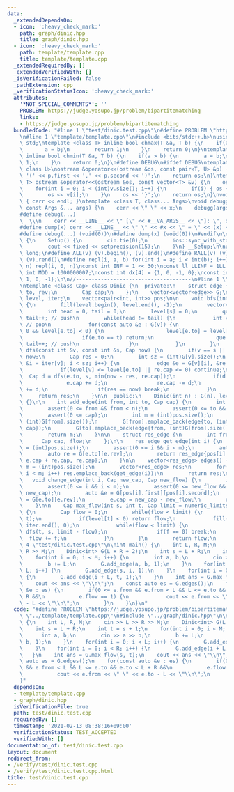 ```yaml
---
data:
  _extendedDependsOn:
  - icon: ':heavy_check_mark:'
    path: graph/dinic.hpp
    title: graph/dinic.hpp
  - icon: ':heavy_check_mark:'
    path: template/template.cpp
    title: template/template.cpp
  _extendedRequiredBy: []
  _extendedVerifiedWith: []
  _isVerificationFailed: false
  _pathExtension: cpp
  _verificationStatusIcon: ':heavy_check_mark:'
  attributes:
    '*NOT_SPECIAL_COMMENTS*': ''
    PROBLEM: https://judge.yosupo.jp/problem/bipartitematching
    links:
    - https://judge.yosupo.jp/problem/bipartitematching
  bundledCode: "#line 1 \"test/dinic.test.cpp\"\n#define PROBLEM \"https://judge.yosupo.jp/problem/bipartitematching\"\
    \n#line 1 \"template/template.cpp\"\n#include <bits/stdc++.h>\nusing namespace\
    \ std;\ntemplate <class T> inline bool chmax(T &a, T b) {\n    if(a < b) {\n \
    \       a = b;\n        return 1;\n    }\n    return 0;\n}\ntemplate <class T>\
    \ inline bool chmin(T &a, T b) {\n    if(a > b) {\n        a = b;\n        return\
    \ 1;\n    }\n    return 0;\n}\n#define DEBUG\n#ifdef DEBUG\ntemplate <class T,\
    \ class U>\nostream &operator<<(ostream &os, const pair<T, U> &p) {\n    os <<\
    \ '(' << p.first << ',' << p.second << ')';\n    return os;\n}\ntemplate <class\
    \ T> ostream &operator<<(ostream &os, const vector<T> &v) {\n    os << '{';\n\
    \    for(int i = 0; i < (int)v.size(); i++) {\n        if(i) { os << ','; }\n\
    \        os << v[i];\n    }\n    os << '}';\n    return os;\n}\nvoid debugg()\
    \ { cerr << endl; }\ntemplate <class T, class... Args>\nvoid debugg(const T &x,\
    \ const Args &... args) {\n    cerr << \" \" << x;\n    debugg(args...);\n}\n\
    #define debug(...)                                                           \
    \  \\\n    cerr << __LINE__ << \" [\" << #__VA_ARGS__ << \"]: \", debugg(__VA_ARGS__)\n\
    #define dump(x) cerr << __LINE__ << \" \" << #x << \" = \" << (x) << endl\n#else\n\
    #define debug(...) (void(0))\n#define dump(x) (void(0))\n#endif\n\nstruct Setup\
    \ {\n    Setup() {\n        cin.tie(0);\n        ios::sync_with_stdio(false);\n\
    \        cout << fixed << setprecision(15);\n    }\n} __Setup;\n\nusing ll = long\
    \ long;\n#define ALL(v) (v).begin(), (v).end()\n#define RALL(v) (v).rbegin(),\
    \ (v).rend()\n#define repl(i, a, b) for(int i = a; i < int(b); i++)\n#define rep(i,\
    \ n) repl(i, 0, n)\nconst int INF = 1 << 30;\nconst ll LLINF = 1LL << 60;\nconstexpr\
    \ int MOD = 1000000007;\nconst int dx[4] = {1, 0, -1, 0};\nconst int dy[4] = {0,\
    \ 1, 0, -1};\n\n//-------------------------------------\n#line 1 \"graph/dinic.hpp\"\
    \ntemplate <class Cap> class Dinic {\n  private:\n    struct edge {\n        int\
    \ to, rev;\n        Cap cap;\n    };\n    vector<vector<edge>> G;\n    vector<int>\
    \ level, iter;\n    vector<pair<int, int>> pos;\n\n    void bfs(int s, int t)\
    \ {\n        fill(level.begin(), level.end(), -1);\n        vector<int> que;\n\
    \        int head = 0, tail = 0;\n        level[s] = 0;\n        que.emplace_back(s),\
    \ tail++; // push\n        while(head != tail) {\n            int v = que[head++];\
    \ // pop\n            for(const auto &e : G[v]) {\n                if(e.cap >\
    \ 0 && level[e.to] < 0) {\n                    level[e.to] = level[v] + 1;\n \
    \                   if(e.to == t) return;\n                    que.emplace_back(e.to),\
    \ tail++; // push\n                }\n            }\n        }\n    }\n\n    Cap\
    \ dfs(const int &v, const int &s, Cap now) {\n        if(v == s || now == 0) return\
    \ now;\n        Cap res = 0;\n        int sz = (int)G[v].size();\n        for(int\
    \ &i = iter[v]; i < sz; i++) {\n            edge &e = G[v][i], &re = G[e.to][e.rev];\n\
    \            if(level[v] <= level[e.to] || re.cap <= 0) continue;\n          \
    \  Cap d = dfs(e.to, s, min(now - res, re.cap));\n            if(d > 0) {\n  \
    \              e.cap += d;\n                re.cap -= d;\n                res\
    \ += d;\n                if(res == now) break;\n            }\n        }\n   \
    \     return res;\n    }\n\n  public:\n    Dinic(int n) : G(n), level(n), iter(n)\
    \ {}\n\n    int add_edge(int from, int to, Cap cap) {\n        int n = (int)G.size();\n\
    \        assert(0 <= from && from < n);\n        assert(0 <= to && to < n);\n\
    \        assert(0 <= cap);\n        int m = (int)pos.size();\n        pos.emplace_back(from,\
    \ (int)G[from].size());\n        G[from].emplace_back(edge{to, (int)G[to].size(),\
    \ cap});\n        G[to].emplace_back(edge{from, (int)G[from].size() - 1, 0});\n\
    \        return m;\n    }\n\n    struct res_edge {\n        int from, to;\n  \
    \      Cap cap, flow;\n    };\n\n    res_edge get_edge(int i) {\n        int m\
    \ = (int)pos.size();\n        assert(0 <= i && i < m);\n        auto e = G[pos[i].first][pos[i].second];\n\
    \        auto re = G[e.to][e.rev];\n        return res_edge{pos[i].first, e.to,\
    \ e.cap + re.cap, re.cap};\n    }\n\n    vector<res_edge> edges() {\n        int\
    \ m = (int)pos.size();\n        vector<res_edge> res;\n        for(int i = 0;\
    \ i < m; i++) res.emplace_back(get_edge(i));\n        return res;\n    }\n\n \
    \   void change_edge(int i, Cap new_cap, Cap new_flow) {\n        int m = (int)pos.size();\n\
    \        assert(0 <= i && i < m);\n        assert(0 <= new_flow && new_flow <=\
    \ new_cap);\n        auto &e = G[pos[i].first][pos[i].second];\n        auto &re\
    \ = G[e.to][e.rev];\n        e.cap = new_cap - new_flow;\n        re.cap = new_flow;\n\
    \    }\n\n    Cap max_flow(int s, int t, Cap limit = numeric_limits<Cap>::max())\
    \ {\n        Cap flow = 0;\n        while(flow < limit) {\n            bfs(s,\
    \ t);\n            if(level[t] < 0) return flow;\n            fill(iter.begin(),\
    \ iter.end(), 0);\n            while(flow < limit) {\n                Cap f =\
    \ dfs(t, s, limit - flow);\n                if(f == 0) break;\n              \
    \  flow += f;\n            }\n        }\n        return flow;\n    }\n};\n#line\
    \ 4 \"test/dinic.test.cpp\"\n\nint main() {\n    int L, R, M;\n    cin >> L >>\
    \ R >> M;\n    Dinic<int> G(L + R + 2);\n    int s = L + R;\n    int t = s + 1;\n\
    \    for(int i = 0; i < M; i++) {\n        int a, b;\n        cin >> a >> b;\n\
    \        b += L;\n        G.add_edge(a, b, 1);\n    }\n    for(int i = 0; i <\
    \ L; i++) {\n        G.add_edge(s, i, 1);\n    }\n    for(int i = 0; i < R; i++)\
    \ {\n        G.add_edge(i + L, t, 1);\n    }\n    int ans = G.max_flow(s, t);\n\
    \    cout << ans << \"\\n\";\n    const auto es = G.edges();\n    for(const auto\
    \ &e : es) {\n        if(0 <= e.from && e.from < L && L <= e.to && e.to < L +\
    \ R &&\n           e.flow == 1) {\n            cout << e.from << \" \" << e.to\
    \ - L << \"\\n\";\n        }\n    }\n}\n"
  code: "#define PROBLEM \"https://judge.yosupo.jp/problem/bipartitematching\"\n#include\
    \ \"../template/template.cpp\"\n#include \"../graph/dinic.hpp\"\n\nint main()\
    \ {\n    int L, R, M;\n    cin >> L >> R >> M;\n    Dinic<int> G(L + R + 2);\n\
    \    int s = L + R;\n    int t = s + 1;\n    for(int i = 0; i < M; i++) {\n  \
    \      int a, b;\n        cin >> a >> b;\n        b += L;\n        G.add_edge(a,\
    \ b, 1);\n    }\n    for(int i = 0; i < L; i++) {\n        G.add_edge(s, i, 1);\n\
    \    }\n    for(int i = 0; i < R; i++) {\n        G.add_edge(i + L, t, 1);\n \
    \   }\n    int ans = G.max_flow(s, t);\n    cout << ans << \"\\n\";\n    const\
    \ auto es = G.edges();\n    for(const auto &e : es) {\n        if(0 <= e.from\
    \ && e.from < L && L <= e.to && e.to < L + R &&\n           e.flow == 1) {\n \
    \           cout << e.from << \" \" << e.to - L << \"\\n\";\n        }\n    }\n\
    }"
  dependsOn:
  - template/template.cpp
  - graph/dinic.hpp
  isVerificationFile: true
  path: test/dinic.test.cpp
  requiredBy: []
  timestamp: '2021-02-13 08:38:16+09:00'
  verificationStatus: TEST_ACCEPTED
  verifiedWith: []
documentation_of: test/dinic.test.cpp
layout: document
redirect_from:
- /verify/test/dinic.test.cpp
- /verify/test/dinic.test.cpp.html
title: test/dinic.test.cpp
---
```

